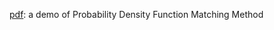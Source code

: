 [pdf](https://github.com/mengjizhiyou/Statistical_Learning/blob/main/pdf.ipynb): a demo of Probability Density Function Matching Method
